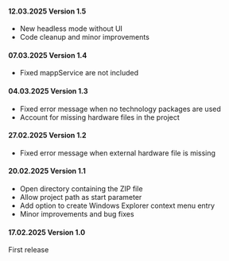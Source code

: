 #### 12.03.2025 Version 1.5
* New headless mode without UI
* Code cleanup and minor improvements

#### 07.03.2025 Version 1.4
* Fixed mappService are not included

#### 04.03.2025 Version 1.3
* Fixed error message when no technology packages are used
* Account for missing hardware files in the project

#### 27.02.2025 Version 1.2
* Fixed error message when external hardware file is missing

#### 20.02.2025 Version 1.1

* Open directory containing the ZIP file
* Allow project path as start parameter
* Add option to create Windows Explorer context menu entry
* Minor improvements and bug fixes

#### 17.02.2025 Version 1.0

First release

